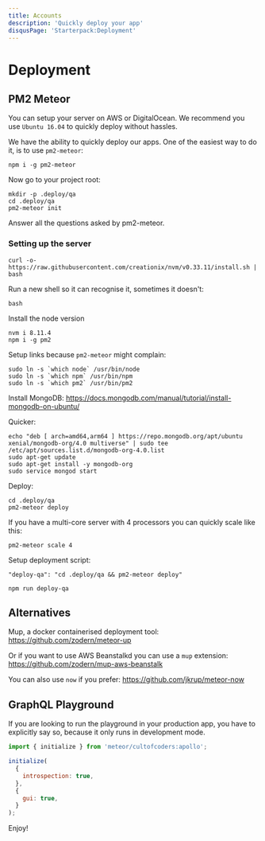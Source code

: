 ```yaml
---
title: Accounts
description: 'Quickly deploy your app'
disqusPage: 'Starterpack:Deployment'
---
```


# Deployment

## PM2 Meteor

You can setup your server on AWS or DigitalOcean. We recommend you use `Ubuntu 16.04` to quickly deploy without hassles.

We have the ability to quickly deploy our apps. One of the easiest way to do it, is to use `pm2-meteor`:

```
npm i -g pm2-meteor
```

Now go to your project root:

```
mkdir -p .deploy/qa
cd .deploy/qa
pm2-meteor init
```

Answer all the questions asked by pm2-meteor.

### Setting up the server

```
curl -o- https://raw.githubusercontent.com/creationix/nvm/v0.33.11/install.sh | bash
```

Run a new shell so it can recognise it, sometimes it doesn't:

```
bash
```

Install the node version

```
nvm i 8.11.4
npm i -g pm2
```

Setup links because `pm2-meteor` might complain:

```
sudo ln -s `which node` /usr/bin/node
sudo ln -s `which npm` /usr/bin/npm
sudo ln -s `which pm2` /usr/bin/pm2
```

Install MongoDB:
https://docs.mongodb.com/manual/tutorial/install-mongodb-on-ubuntu/

Quicker:

```
echo "deb [ arch=amd64,arm64 ] https://repo.mongodb.org/apt/ubuntu xenial/mongodb-org/4.0 multiverse" | sudo tee /etc/apt/sources.list.d/mongodb-org-4.0.list
sudo apt-get update
sudo apt-get install -y mongodb-org
sudo service mongod start
```

Deploy:

```
cd .deploy/qa
pm2-meteor deploy
```

If you have a multi-core server with 4 processors you can quickly scale like this:

```
pm2-meteor scale 4
```

Setup deployment script:

```
"deploy-qa": "cd .deploy/qa && pm2-meteor deploy"
```

```
npm run deploy-qa
```

## Alternatives

Mup, a docker containerised deployment tool: https://github.com/zodern/meteor-up

Or if you want to use AWS Beanstalkd you can use a `mup` extension: https://github.com/zodern/mup-aws-beanstalk

You can also use `now` if you prefer: https://github.com/jkrup/meteor-now

## GraphQL Playground

If you are looking to run the playground in your production app, you have to explicitly say so, because it only runs in development mode.

```js
import { initialize } from 'meteor/cultofcoders:apollo';

initialize(
  {
    introspection: true,
  },
  {
    gui: true,
  }
);
```

Enjoy!

